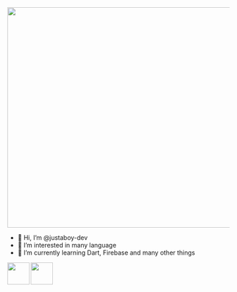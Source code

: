 <img src="https://user-images.githubusercontent.com/74774683/139845139-a6e5f487-5c87-4035-8d45-4afdafb3aa7a.gif" align="center" height="500" width="1000" >

- 👋 Hi, I’m @justaboy-dev
- 👀 I’m interested in many language
- 🌱 I’m currently learning Dart, Firebase and many other things


<img src="https://user-images.githubusercontent.com/74774683/139841392-e92ebca4-1b29-4fc4-9e3a-6a854c15ab1d.png" align="left" height="50" width="50" ><img src="https://miro.medium.com/max/600/1*R4c8lHBHuH5qyqOtZb3h-w.png" align="left" height="50" width="50">
<!---
justaboy-dev/justaboy-dev is a ✨ special ✨ repository because its `README.md` (this file) appears on your GitHub profile.
You can click the Preview link to take a look at your changes.
--->
